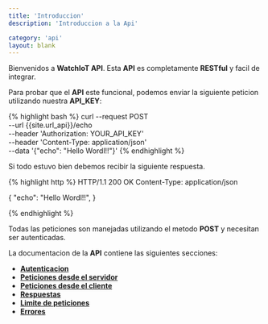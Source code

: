 ```yaml
---
title: 'Introduccion'
description: 'Introduccion a la Api'

category: 'api'
layout: blank
---
```


Bienvenidos a **WatchIoT API**. Esta **API** es completamente **RESTful** y facil de integrar.

Para probar que el **API** este funcional, podemos enviar la siguiente peticion utilizando nuestra **API_KEY**:

{% highlight bash %}
curl --request POST \
  --url {{site.url_api}}/echo \
  --header 'Authorization: YOUR_API_KEY' \
  --header 'Content-Type: application/json' \
  --data '{"echo": "Hello Wordl!!"}'
{% endhighlight %}

Si todo estuvo bien debemos recibir la siguiente respuesta.

{% highlight http %}
HTTP/1.1 200 OK
Content-Type: application/json

{
    "echo": "Hello Wordl!!",
}

{% endhighlight %}


Todas las peticiones son manejadas utilizando el metodo **POST** y necesitan ser autenticadas.

La documentacion de la **API** contiene las siguientes secciones:

* **[Autenticacion](#/authentication/)**
* **[Peticiones desde el servidor](#/request-server/)**
* **[Peticiones desde el cliente](#/request-client/)**
* **[Respuestas](#/response/)**
* **[Limite de peticiones](#/rate-limit/)**
* **[Errores](#/error/)**
